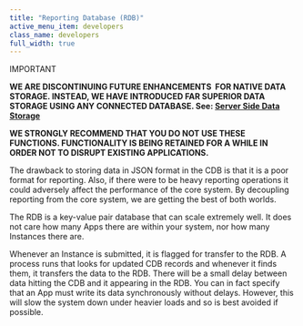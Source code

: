 ```yaml
---
title: "Reporting Database (RDB)"
active_menu_item: developers
class_name: developers
full_width: true
---
```



IMPORTANT

**WE ARE DISCONTINUING FUTURE ENHANCEMENTS  FOR NATIVE DATA STORAGE. INSTEAD, WE HAVE INTRODUCED FAR SUPERIOR DATA STORAGE USING ANY CONNECTED DATABASE. See: [Server Side Data Storage](/developers/user-guide/product-guide/data-storage/server-side-data-storage/)**

**WE STRONGLY RECOMMEND THAT YOU DO NOT USE THESE FUNCTIONS. FUNCTIONALITY IS BEING RETAINED FOR A WHILE IN ORDER NOT TO DISRUPT EXISTING APPLICATIONS.**

The drawback to storing data in JSON format in the CDB is that it is a poor format for reporting. Also, if there were to be heavy reporting operations it could adversely affect the performance of the core system. By decoupling reporting from the core system, we are getting the best of both worlds.

The RDB is a key-value pair database that can scale extremely well. It does not care how many Apps there are within your system, nor how many Instances there are.

Whenever an Instance is submitted, it is flagged for transfer to the RDB. A process runs that looks for updated CDB records and whenever it finds them, it transfers the data to the RDB. There will be a small delay between data hitting the CDB and it appearing in the RDB. You can in fact specify that an App must write its data synchronously without delays. However, this will slow the system down under heavier loads and so is best avoided if possible.

